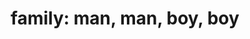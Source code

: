 ---
layout: people&body
title: "family: man, man, boy, boy"
emoji: family__man_man_boy_boy
permalink: 👨‍👨‍👦‍👦.html
---